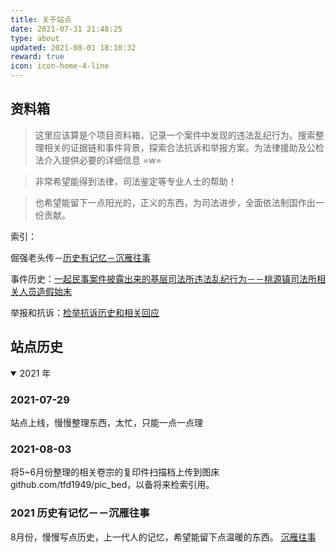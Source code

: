 ```yaml
---
title: 关于站点
date: 2021-07-31 21:48:25
type: about
updated: 2021-08-01 18:10:32
reward: true
icon: icon-home-4-line
---
```


## 资料箱

> 这里应该算是个项目资料箱，记录一个案件中发现的违法乱纪行为。搜索整理相关的证据链和事件背景，探索合法抗诉和举报方案。为法律援助及公检法介入提供必要的详细信息 =w=

<div class="danger">

> 非常希望能得到法律，司法鉴定等专业人士的帮助！

</div>

> 也希望能留下一点阳光的，正义的东西，为司法进步，全面依法制国作出一份贡献。

索引：

倔强老头传－[历史有记忆－沉雁往事](history.html)

事件历史：[一起民事案件披露出来的基层司法所违法乱纪行为－－桃源镇司法所相关人员造假始末](story.html)

举报和抗诉：[检举抗诉历史和相关回应](impeach.html)





## 站点历史

<details open>
<summary>2021 年</summary>

### 2021-07-29

站点上线，慢慢整理东西，太忙，只能一点一点理


### 2021-08-03

将5~6月份整理的相关卷宗的复印件扫描档上传到图床 github.com/tfd1949/pic_bed，以备将来检索引用。

### 2021 历史有记忆－－沉雁往事
8月份，慢慢写点历史，上一代人的记忆，希望能留下点温暖的东西。
[沉雁往事](history.html)
